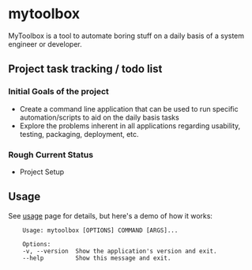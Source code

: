 # mytoolbox

MyToolbox is a tool to automate boring stuff on a daily basis of a system engineer or developer.

## Project task tracking / todo list

### Initial Goals of the project

-   Create a command line application that can be used to run specific automation/scripts to aid on the daily basis tasks
-   Explore the problems inherent in all applications regarding
    usability, testing, packaging, deployment, etc.

### Rough Current Status

-   Project Setup

## Usage

See [usage](https://#) page
for details, but here\'s a demo of how it works:

        Usage: mytoolbox [OPTIONS] COMMAND [ARGS]...

        Options:
        -v, --version  Show the application's version and exit.
        --help         Show this message and exit.
